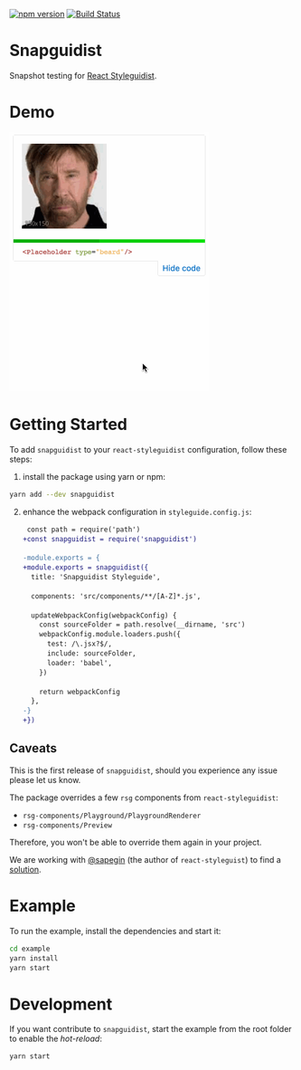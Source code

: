 [![npm version](https://badge.fury.io/js/snapguidist.svg)](https://badge.fury.io/js/snapguidist) [![Build Status](https://travis-ci.org/MicheleBertoli/snapguidist.svg?branch=master)](https://travis-ci.org/MicheleBertoli/snapguidist)

# Snapguidist
Snapshot testing for [React Styleguidist](https://github.com/styleguidist/react-styleguidist).

# Demo

![Demo](demo.gif)

# Getting Started

To add `snapguidist` to your `react-styleguidist` configuration, follow these steps:

1. install the package using yarn or npm:

  ```bash
  yarn add --dev snapguidist
  ```

2. enhance the webpack configuration in `styleguide.config.js`:

    ```diff
     const path = require('path')
    +const snapguidist = require('snapguidist')

    -module.exports = {
    +module.exports = snapguidist({
      title: 'Snapguidist Styleguide',

      components: 'src/components/**/[A-Z]*.js',

      updateWebpackConfig(webpackConfig) {
        const sourceFolder = path.resolve(__dirname, 'src')
        webpackConfig.module.loaders.push({
          test: /\.jsx?$/,
          include: sourceFolder,
          loader: 'babel',
        })

        return webpackConfig
      },
    -}
    +})
    ```

## Caveats

This is the first release of `snapguidist`, should you experience any issue please let us know.

The package overrides a few `rsg` components from `react-styleguidist`:

 * `rsg-components/Playground/PlaygroundRenderer`
 * `rsg-components/Preview`

Therefore, you won't be able to override them again in your project.

We are working with [@sapegin](https://github.com/sapegin/) (the author of `react-styleguist`) to find a [solution](https://github.com/styleguidist/react-styleguidist/issues/354).

# Example

To run the example, install the dependencies and start it:

```bash
cd example
yarn install
yarn start
```

# Development

If you want contribute to `snapguidist`, start the example from the root folder to enable the *hot-reload*:

```bash
yarn start
```
